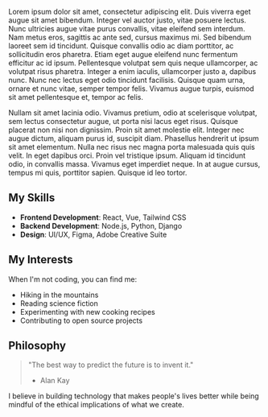 Lorem ipsum dolor sit amet, consectetur adipiscing elit. Duis viverra eget augue sit amet bibendum. Integer vel auctor justo, vitae posuere lectus. Nunc ultricies augue vitae purus convallis, vitae eleifend sem interdum. Nam metus eros, sagittis ac ante sed, cursus maximus mi. Sed bibendum laoreet sem id tincidunt. Quisque convallis odio ac diam porttitor, ac sollicitudin eros pharetra. Etiam eget augue eleifend nunc fermentum efficitur ac id ipsum. Pellentesque volutpat sem quis neque ullamcorper, ac volutpat risus pharetra. Integer a enim iaculis, ullamcorper justo a, dapibus nunc. Nunc nec lectus eget odio tincidunt facilisis. Quisque quam urna, ornare et nunc vitae, semper tempor felis. Vivamus augue turpis, euismod sit amet pellentesque et, tempor ac felis.

 Nullam sit amet lacinia odio. Vivamus pretium, odio at scelerisque volutpat, sem lectus consectetur augue, ut porta nisi lacus eget risus. Quisque placerat non nisi non dignissim. Proin sit amet molestie elit. Integer nec augue dictum, aliquam purus id, suscipit diam. Phasellus hendrerit ut ipsum sit amet elementum. Nulla nec risus nec magna porta malesuada quis quis velit. In eget dapibus orci. Proin vel tristique ipsum. Aliquam id tincidunt odio, in convallis massa. Vivamus eget imperdiet neque. In at augue cursus, tempus mi quis, porttitor sapien. Quisque id leo tortor. 


## My Skills

- **Frontend Development**: React, Vue, Tailwind CSS
- **Backend Development**: Node.js, Python, Django
- **Design**: UI/UX, Figma, Adobe Creative Suite

## My Interests

When I'm not coding, you can find me:
* Hiking in the mountains
* Reading science fiction
* Experimenting with new cooking recipes
* Contributing to open source projects

## Philosophy

> "The best way to predict the future is to invent it."  
> - Alan Kay

I believe in building technology that makes people's lives better while being mindful of the ethical implications of what we create.